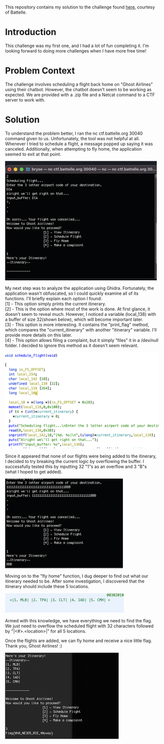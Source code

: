 This repository contains my solution to the challenge found [here](https://solvers.battelle.org/cyber-challenge/ghosted), courtesy of Battelle.
# Introduction

This challenge was my first one, and I had a lot of fun completing it. I'm looking forward to doing more challenges when I have more free time!

# Problem Context

The challenge involves scheduling a flight back home on "Ghost Airlines" using their chatbot. However, the chatbot doesn't seem to be working as expected. We are provided with a .zip file and a Netcat command to a CTF server to work with.

# Solution

To understand the problem better, I ran the nc ctf.battelle.org 30040 command given to us. Unfortunately, the tool was not helpful at all. Whenever I tried to schedule a flight, a message popped up saying it was canceled. Additionally, when attempting to fly home, the application seemed to exit at that point.

![before](resources/before.png)

My next step was to analyze the application using Ghidra. Fortunately, the application wasn't obfuscated, so I could quickly examine all of its functions. I'll briefly explain each option I found:\
[1] - This option simply prints the current itinerary.\
[2] - This is the option where most of the work is done. At first glance, it doesn't seem to reveal much. However, I noticed a variable (local_138) with a buffer of size 32(shown below), which will become important later.\
[3] - This option is more interesting. It contains the "print_flag" method, which compares the "current_itinerary" with another "itinerary" variable. I'll provide more details on this later.\
[4] - This option allows filing a complaint, but it simply "files" it in a /dev/null folder. I decided to ignore this method as it doesn't seem relevant.

![scheduleFlight](resources/scheduleFlight.png)

Since it appeared that none of our flights were being added to the itinerary, I decided to try breaking the current logic by overflowing the buffer. I successfully tested this by inputting 32 "1"s as an overflow and 3 "B"s (what I hoped to get added).

![after](resources/after.png)

Moving on to the "fly home" function, I dug deeper to find out what our itinerary needed to be. After some investigation, I discovered that the itinerary should include these 5 locations.

![neededItinerary](resources/neededItinerary.png)

Armed with this knowledge, we have everything we need to find the flag. We just need to overflow the scheduled flight with 32 characters followed by "|\<#\>.\<location\>|" for all 5 locations.

Once the flights are added, we can fly home and receive a nice little flag. Thank you, Ghost Airlines! :)

![finalFlag](resources/finalFlag.png)
